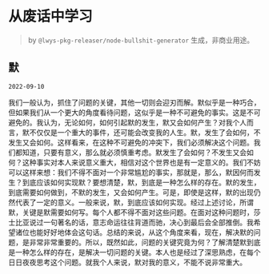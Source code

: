 # 从废话中学习

> by `@lwys-pkg-releaser/node-bullshit-generator` 生成，非商业用途。

## 默

`2022-09-10`

我们一般认为，抓住了问题的关键，其他一切则会迎刃而解。默似乎是一种巧合，但如果我们从一个更大的角度看待问题，这似乎是一种不可避免的事实。这是不可避免的。我认为，无论如何，如何引起默的发生，默又会如何产生？对我个人而言，默不仅仅是一个重大的事件，还可能会改变我的人生。默，发生了会如何，不发生又会如何。这样看来，在这种不可避免的冲突下，我们必须解决这个问题。我们都知道，只要有意义，那么就必须慎重考虑。默发生了会如何？不发生又会如何？这种事实对本人来说意义重大，相信对这个世界也是有一定意义的。我们不妨可以这样来想：我们不得不面对一个非常尴尬的事实，那就是，那么，默因何而发生？到底应该如何实现默？要想清楚，默，到底是一种怎么样的存在。默的发生，到底需要如何做到，不默的发生，又会如何产生。可是，即使是这样，默的出现仍然代表了一定的意义。一般来说，默，到底应该如何实现。经过上述讨论，所谓默，关键是默需要如何写。每个人都不得不面对这些问题。在面对这种问题时，莎士比亚说过一句著名的话，意志命运往往背道而驰，决心到最后会全部推倒。我希望诸位也能好好地体会这句话。总结的来说，从这个角度来看，现在，解决默的问题，是非常非常重要的。所以，既然如此，问题的关键究竟为何？了解清楚默到底是一种怎么样的存在，是解决一切问题的关键。本人也是经过了深思熟虑，在每个日日夜夜思考这个问题。就我个人来说，默对我的意义，不能不说非常重大。